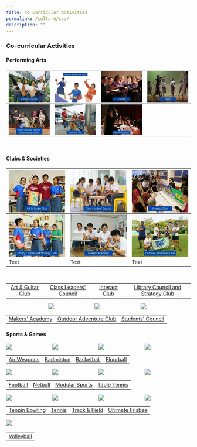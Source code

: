 ```yaml
---
title: Co Curricular Activities
permalink: /culture/cca/
description: ""
---
```

### **Co-curricular Activities** 
#### **Performing Arts**


| <a href="https://staging.dy8spnni5p31k.amplifyapp.com/culture/cca/performing-arts/chinese-orchestra/"><img src="/images/CCA/cca1.jpg"  align = "left"></a> | <a href="https://staging.dy8spnni5p31k.amplifyapp.com/culture/cca/performing-arts/culture-and-aesthetic-club/"><img src="/images/CCA/cca2.jpg" align = "center"></a>| <a href="https://staging.dy8spnni5p31k.amplifyapp.com/culture/cca/performing-arts/chorale/"><img src="/images/CCA/cca3.jpg" align = "center"></a> | <a href="https://staging.dy8spnni5p31k.amplifyapp.com/culture/cca/performing-arts/dance/"><img src="/images/CCA/cca4.jpg" align = "center"></a> |
| -------- | -------- | -------- |-------- |
| <a href="https://staging.dy8spnni5p31k.amplifyapp.com/culture/cca/performing-arts/eldds/"><img src="/images/CCA/cca5.jpg" align = "center"></a>     | <a href="https://staging.dy8spnni5p31k.amplifyapp.com/culture/cca/performing-arts/musicians-club/"><img src="/images/CCA/cca6.jpg" align = "center"></a>| <a href="https://staging.dy8spnni5p31k.amplifyapp.com/culture/cca/performing-arts/symphonic-band/"><img src="/images/CCA/cca7.jpg" align = "center"></a>|     |

<br clear="left">

#### **Clubs & Societies**



| <a href="https://staging.dy8spnni5p31k.amplifyapp.com/culture/cca/clubs-and-societies/art-and-guitar/club/"><img src="/images/CCA/cca8.jpg" align = "center"></a> | <a href="https://staging.dy8spnni5p31k.amplifyapp.com/culture/cca/clubs-and-societies/class-leaders-council/"><img src="/images/CCA/cca9.jpg" align = "center"></a> | <a href="https://staging.dy8spnni5p31k.amplifyapp.com/culture/cca/clubs-and-societies/interact-club/"><img src="/images/CCA/cca10.jpg" align = "center"></a>|
| --------   | --------     | --------    |
| <a href="https://staging.dy8spnni5p31k.amplifyapp.com/culture/cca/clubs-and-societies/library-council-and-strategy-club/"><img src="/images/CCA/cca11.jpg" align = "center"></a> | <a href="https://staging.dy8spnni5p31k.amplifyapp.com/culture/cca/clubs-and-societies/makers-academy/"><img src="/images/CCA/cca12.jpg" align = "center"></a> | <a href="https://staging.dy8spnni5p31k.amplifyapp.com/culture/cca/clubs-and-societies/outdoor-adventure-club/"><img src="/images/CCA/cca13.jpg" align = "center"></a>|
| Text         | Text          | Text          |





<br clear="left">

|  |  |  |  |
|:---:|:---:|:---:|:---:|
| [Art & Guitar Club](https://staging.dy8spnni5p31k.amplifyapp.com/culture/cca/clubs-and-societies/art-and-guitar/club/) | [Class Leaders' Council](https://staging.dy8spnni5p31k.amplifyapp.com/culture/cca/clubs-and-societies/class-leaders-council/) | [Interact Club](https://staging.dy8spnni5p31k.amplifyapp.com/culture/cca/clubs-and-societies/interact-club/) | [Library Council and Strategy Club](https://staging.dy8spnni5p31k.amplifyapp.com/culture/cca/clubs-and-societies/library-council-and-strategy-club/) |

<p><a href="https://staging.dy8spnni5p31k.amplifyapp.com/culture/cca/clubs-and-societies/makers-academy/"><img src="/images/cca.jpg" style="width:22%;margin-right:15px;margin-left:115px;" align = "left"></a></p>
<p><a href="https://staging.dy8spnni5p31k.amplifyapp.com/culture/cca/clubs-and-societies/outdoor-adventure-club/"><img src="/images/cca.jpg" style="width:22%;margin-right:15px;" align = "left"></a></p>
<p><a href="https://staging.dy8spnni5p31k.amplifyapp.com/culture/cca/clubs-and-societies/students-council/"><img src="/images/cca.jpg" style="width:22%;margin-right:15px;" align = "left"></a></p>

<br clear="left">

|  |  |  |
|:---:|:---:|:---:|
| [Makers' Academy](https://staging.dy8spnni5p31k.amplifyapp.com/culture/cca/clubs-and-societies/makers-academy/) | [Outdoor Adventure Club](https://staging.dy8spnni5p31k.amplifyapp.com/culture/cca/clubs-and-societies/outdoor-adventure-club/) | [Students' Council](https://staging.dy8spnni5p31k.amplifyapp.com/culture/cca/clubs-and-societies/students-council/) |

#### **Sports & Games**

<p><a href="https://staging.dy8spnni5p31k.amplifyapp.com/culture/cca/sports-and-games/air-weapons/"><img src="/images/cca.jpg" style="width:22%;margin-right:15px;" align = "left"></a></p>
<p><a href="https://staging.dy8spnni5p31k.amplifyapp.com/culture/cca/sports-and-games/badminton/"><img src="/images/cca.jpg" style="width:22%;margin-right:15px;" align = "left"></a></p>
<p><a href="https://staging.dy8spnni5p31k.amplifyapp.com/culture/cca/sports-and-games/basketball/"><img src="/images/cca.jpg" style="width:22%;margin-right:15px;" align = "left"></a></p>
<p><a href="https://staging.dy8spnni5p31k.amplifyapp.com/culture/cca/sports-and-games/floorball/"><img src="/images/cca.jpg" style="width:22%;margin-right:15px;" align = "left"></a></p>

<br clear="left">

|  |  |  |  |
|:---:|:---:|:---:|:---:|
| [Air Weapons](https://staging.dy8spnni5p31k.amplifyapp.com/culture/cca/sports-and-games/air-weapons/) | [Badminton](https://staging.dy8spnni5p31k.amplifyapp.com/culture/cca/sports-and-games/badminton/) | [Basketball](https://staging.dy8spnni5p31k.amplifyapp.com/culture/cca/sports-and-games/basketball/) | [Floorball](https://staging.dy8spnni5p31k.amplifyapp.com/culture/cca/sports-and-games/floorball/) |

<p><a href="https://staging.dy8spnni5p31k.amplifyapp.com/culture/cca/sports-and-games/football/"><img src="/images/cca.jpg" style="width:22%;margin-right:15px;" align = "left"></a></p>
<p><a href="https://staging.dy8spnni5p31k.amplifyapp.com/culture/cca/sports-and-games/netball/"><img src="/images/cca.jpg" style="width:22%;margin-right:15px;" align = "left"></a></p>
<p><a href="https://staging.dy8spnni5p31k.amplifyapp.com/culture/cca/sports-and-games/modular-sports/"><img src="/images/cca.jpg" style="width:22%;margin-right:15px;" align = "left"></a></p>
<p><a href="https://staging.dy8spnni5p31k.amplifyapp.com/culture/cca/sports-and-games/table-tennis/"><img src="/images/cca.jpg" style="width:22%;margin-right:15px;" align = "left"></a></p>

<br clear="left">

|  |  |  |  |
|:---:|:---:|:---:|:---:|
| [Football](https://staging.dy8spnni5p31k.amplifyapp.com/culture/cca/sports-and-games/football/) | [Netball](https://staging.dy8spnni5p31k.amplifyapp.com/culture/cca/sports-and-games/netball/) | [Modular Sports](https://staging.dy8spnni5p31k.amplifyapp.com/culture/cca/sports-and-games/modular-sports/) | [Table Tennis](https://staging.dy8spnni5p31k.amplifyapp.com/culture/cca/sports-and-games/table-tennis/) |

<p><a href="https://staging.dy8spnni5p31k.amplifyapp.com/culture/cca/sports-and-games/tenpin-bowling/"><img src="/images/cca.jpg" style="width:22%;margin-right:15px;" align = "left"></a></p>
<p><a href="https://staging.dy8spnni5p31k.amplifyapp.com/culture/cca/sports-and-games/tennis/"><img src="/images/cca.jpg" style="width:22%;margin-right:15px;" align = "left"></a></p>
<p><a href="https://staging.dy8spnni5p31k.amplifyapp.com/culture/cca/sports-and-games/track-and-field/"><img src="/images/cca.jpg" style="width:22%;margin-right:15px;" align = "left"></a></p>
<p><a href="https://staging.dy8spnni5p31k.amplifyapp.com/culture/cca/sports-and-games/ultimate-frisbee/"><img src="/images/cca.jpg" style="width:22%;margin-right:15px;" align = "left"></a></p>

<br clear="left">

|  |  |  |  |
|:---:|:---:|:---:|:---:|
| [Tenpin Bowling](https://staging.dy8spnni5p31k.amplifyapp.com/culture/cca/sports-and-games/tenpin-bowling/) | [Tennis](https://staging.dy8spnni5p31k.amplifyapp.com/culture/cca/sports-and-games/tennis/) | [Track & Field](https://staging.dy8spnni5p31k.amplifyapp.com/culture/cca/sports-and-games/track-and-field/) | [Ultimate Frisbee](https://staging.dy8spnni5p31k.amplifyapp.com/culture/cca/sports-and-games/ultimate-frisbee/) |

<p><a href="https://staging.dy8spnni5p31k.amplifyapp.com/culture/cca/sports-and-games/volleyball/"><img style="width:22%" src="/images/cca.jpg"></a></p>

|  |
|:---:|
| [Volleyball](https://staging.dy8spnni5p31k.amplifyapp.com/culture/cca/sports-and-games/volleyball/) |